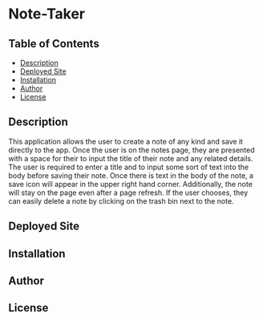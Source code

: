 # Note-Taker


## Table of Contents
* [Description](#description)
* [Deployed Site](#link)
* [Installation](#installation)
* [Author](#author)
* [License](#license)


## Description
This application allows the user to create a note of any kind and save it directly to the app. Once the user is on the notes page, they are presented with a space for their to input the title of their note and any related details. The user is required to enter a title and to input some sort of text into the body before saving their note. Once there is text in the body of the note, a save icon will appear in the upper right hand corner.
Additionally, the note will stay on the page even after a page refresh. If the user chooses, they can easily delete a note by clicking on the trash bin next to the note. 

## Deployed Site
## Installation
## Author
## License